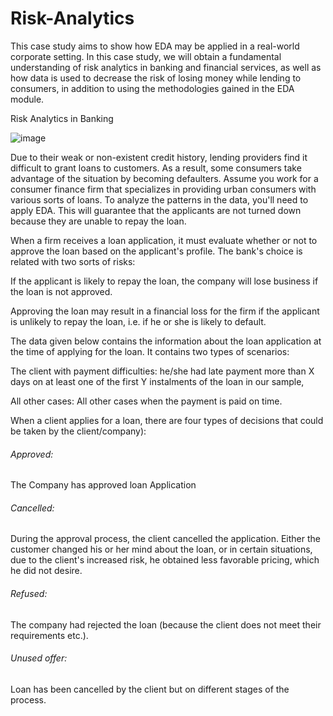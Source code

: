 # Risk-Analytics


This case study aims to show how EDA may be applied in a real-world corporate setting.
In this case study, we will obtain a fundamental understanding of risk analytics in banking and financial services, as well as how data is used to decrease the risk of losing money while lending to consumers, in addition to using the methodologies gained in the EDA module.

Risk Analytics in Banking

![image](https://user-images.githubusercontent.com/51470326/172628011-02f07604-cd51-4474-9314-85fae0099387.png)


Due to their weak or non-existent credit history, lending providers find it difficult to grant loans to customers. As a result, some consumers take advantage of the situation by becoming defaulters. Assume you work for a consumer finance firm that specializes in providing urban consumers with various sorts of loans. To analyze the patterns in the data, you'll need to apply EDA. This will guarantee that the applicants are not turned down because they are unable to repay the loan.

 

When a firm receives a loan application, it must evaluate whether or not to approve the loan based on the applicant's profile. The bank's choice is related with two sorts of risks:

If the applicant is likely to repay the loan, the company will lose business if the loan is not approved.

Approving the loan may result in a financial loss for the firm if the applicant is unlikely to repay the loan, i.e. if he or she is likely to default.

 

The data given below contains the information about the loan application at the time of applying for the loan. It contains two types of scenarios:

The client with payment difficulties: he/she had late payment more than X days on at least one of the first Y instalments of the loan in our sample,

All other cases: All other cases when the payment is paid on time.

 

 

When a client applies for a loan, there are four types of decisions that could be taken by the client/company):

###### Approved: 
The Company has approved loan Application

###### Cancelled: 
During the approval process, the client cancelled the application. Either the customer changed his or her mind about the loan, or in certain situations, due to the client's increased risk, he obtained less favorable pricing, which he did not desire.




###### Refused: 
The company had rejected the loan (because the client does not meet their requirements etc.).

###### Unused offer:  
Loan has been cancelled by the client but on different stages of the process.


